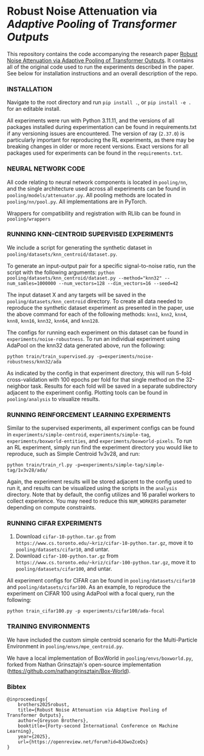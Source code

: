 # Robust Noise Attenuation via *Adaptive Pooling* of *Transformer Outputs*

This repository contains the code accompanying the research paper [Robust Noise Attenuation via Adaptive Pooling of Transformer Outputs](https://arxiv.org/abs/2506.09215). It contains all of the original code used to run the experiments described in the paper. See below for installation instructions and an overall description of the repo. 


### INSTALLATION
Navigate to the root directory and run `pip install .`, or `pip install -e .` for an editable install. 

All experiments were run with Python 3.11.11, and the versions of all packages installed during experimentation can be found in requirements.txt if any versioning issues are encountered. The version of ray (`2.37.0`) is particularly important for reproducing the RL experiments, as there may be breaking changes in older or more recent versions. Exact versions for all packages used for experiments can be found in the `requirements.txt`. 


### NEURAL NETWORK CODE
All code relating to neural network components is located in `pooling/nn`, and the single architecture used across all experiments can be found in `pooling/models/attenuator.py`. All pooling methods are located in `pooling/nn/pool.py`. All implementations are in PyTorch. 

Wrappers for compatibility and registration with RLlib can be found in `pooling/wrappers`


### RUNNING KNN-CENTROID SUPERVISED EXPERIMENTS
We include a script for generating the synthetic dataset in `pooling/datasets/knn_centroid/dataset.py`. 

To generate an input-output pair for a specific signal-to-noise ratio, run the script with the following arguments:
`python pooling/datasets/knn_centroid/dataset.py --method="knn32" --num_samles=1000000 --num_vectors=128 --dim_vectors=16 --seed=42`

The input dataset X and any targets will be saved in the `pooling/datasets/knn_centroid` directory. To create all data needed to reproduce the synthetic dataset experiment as presented in the paper, use the above command for each of the following methods: `knn1`, `knn2`, `knn4`, `knn8`, `knn16`, `knn32`, `knn64`, and `knn128`.

The configs for running each experiment on this dataset can be found in `experiments/noise-robustness`. To run an individual experiment using AdaPool on the knn32 data generated above, run the following:

`python train/train_supervised.py -p=experiments/noise-robustness/knn32/ada`

As indicated by the config in that experiment directory, this will run 5-fold cross-validation with 100 epochs per fold for that single method on the 32-neighbor task. Results for each fold will be saved in a separate subdirectory adjacent to the experiment config. Plotting tools can be found in `pooling/analysis` to visualize results. 


### RUNNING REINFORCEMENT LEARNING EXPERIMENTS
Similar to the supervised experiments, all experiment configs can be found in `experiments/simple-centroid`, `experiments/simple-tag`, `experiments/boxworld-entities`, and `experiments/boxworld-pixels`. To run an RL experiment, simply run find the experiment directory you would like to reproduce, such as Simple Centroid 1v3v28, and run: 

`python train/train_rl.py -p=experiments/simple-tag/simple-tag/1v3v28/ada/`

Again, the experiment results will be stored adjacent to the config used to run it, and results can be visualized using the scripts in the `analysis` directory. Note that by default, the config utilizes and 16 parallel workers to collect experience. You may need to reduce this `NUM_WORKERS` parameter depending on compute constraints. 


### RUNNING CIFAR EXPERIMENTS
1. Download `cifar-10-python.tar.gz` from `https://www.cs.toronto.edu/~kriz/cifar-10-python.tar.gz`, move it to `pooling/datasets/cifar10`, and untar.   
2. Download `cifar-100-python.tar.gz` from `https://www.cs.toronto.edu/~kriz/cifar-100-python.tar.gz`, move it to `pooling/datasets/cifar100`, and untar.   

All experiment configs for CIFAR can be found in `pooling/datasets/cifar10` and `pooling/datasets/cifar100`. As an example, to reproduce the experiment on CIFAR 100 using AdaPool with a focal query, run the following:

`python train_cifar100.py -p experiments/cifar100/ada-focal`


### TRAINING ENVIRONMENTS
We have included the custom simple centroid scenario for the Multi-Particle Environment in `pooling/envs/mpe_centroid.py`. 

We have a local implementation of BoxWorld in `pooling/envs/boxworld.py`, forked from Nathan Grinsztajn's open-source implementation (https://github.com/nathangrinsztajn/Box-World). 


### Bibtex
```
@inproceedings{
    brothers2025robust,
    title={Robust Noise Attenuation via Adaptive Pooling of Transformer Outputs},
    author={Greyson Brothers},
    booktitle={Forty-second International Conference on Machine Learning},
    year={2025},
    url={https://openreview.net/forum?id=8JGwoZceQs}
}
```
